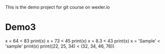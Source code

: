 This is the demo project for git course on wexler.io

# Demo3
x = 64 < 83
print(x)
x = 73 < 45
print(x)
x = 8.3 < 43
print(x)
x = 'Sample' < 'sample'
print(x)
print((22, 25, 34) < (32, 34, 46, 76))

